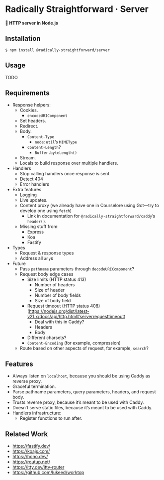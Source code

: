 # Radically Straightforward · Server

**🦾 HTTP server in Node.js**

## Installation

```console
$ npm install @radically-straightforward/server
```

## Usage

TODO

## Requirements

- Response helpers:
  - Cookies.
    - `encodeURIComponent`
  - Set headers.
  - Redirect.
  - Body.
    - `Content-Type`
      - `node:util`’s `MIMEType`
    - `Content-Length`?
      - `Buffer.byteLength()`
  - Stream.
  - Locals to build response over multiple handlers.
- Handlers
  - Stop calling handlers once response is sent
  - Detect 404
  - Error handlers
- Extra features
  - Logging
  - Live updates.
  - Content proxy (we already have one in Courselore using Got—try to develop one using `fetch`)
    - Link in documentation for `@radically-straightforward/caddy`’s `header()`.
  - Missing stuff from:
    - Express
    - Koa
    - Fastify
- Types
  - Request & response types
  - Address all `any`s
- Future
  - Pass `pathname` parameters through `decodeURIComponent`?
  - Request body edge cases
    - Size limits (HTTP status 413)
      - Number of headers
      - Size of header
      - Number of body fields
      - Size of body field
    - Request timeout (HTTP status 408) (https://nodejs.org/dist/latest-v21.x/docs/api/http.html#serverrequesttimeout)
      - Deal with this in Caddy?
      - Headers
      - Body
    - Different charsets?
    - `Content-Encoding` (for example, compression)
  - Route based on other aspects of request, for example, `search`?

## Features

- Always listen on `localhost`, because you should be using Caddy as reverse proxy.
- Graceful termination.
- Parse pathname parameters, query parameters, headers, and request body.
- Trusts reverse proxy, because it’s meant to be used with Caddy.
- Doesn’t serve static files, because it’s meant to be used with Caddy.
- Handlers infrastructure:
  - Register functions to run after.

## Related Work

- <https://fastify.dev/>
- <https://koajs.com/>
- <https://hono.dev/>
- <https://routup.net/>
- <https://itty.dev/itty-router>
- <https://github.com/lukeed/worktop>

